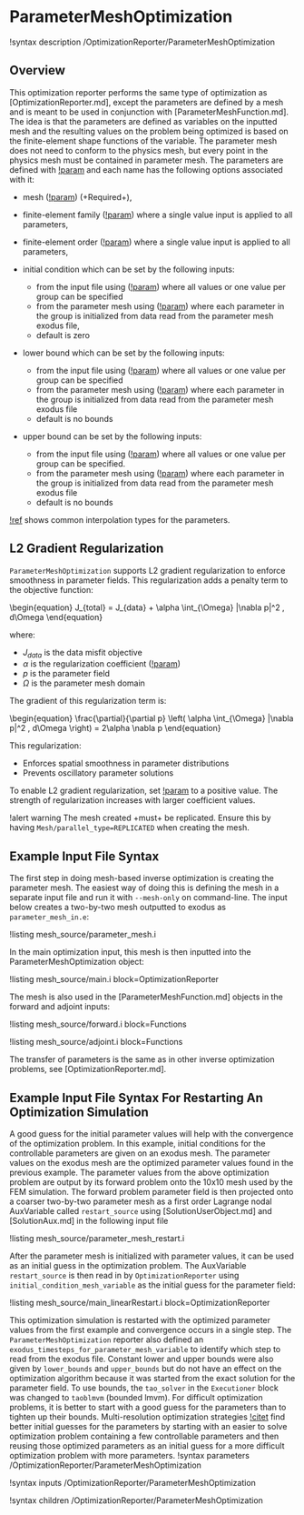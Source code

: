 # ParameterMeshOptimization

!syntax description /OptimizationReporter/ParameterMeshOptimization

## Overview

This optimization reporter performs the same type of optimization as [OptimizationReporter.md], except the parameters are defined by a mesh and is meant to be used in conjunction with [ParameterMeshFunction.md]. The idea is that the parameters are defined as variables on the inputted mesh and the resulting values on the problem being optimized is based on the finite-element shape functions of the variable. The parameter mesh does not need to conform to the physics mesh, but every point in the physics mesh must be contained in parameter mesh. The parameters are defined with [!param](/OptimizationReporter/ParameterMeshOptimization/parameter_names) and each name has the following options associated with it:

- mesh ([!param](/OptimizationReporter/ParameterMeshOptimization/parameter_meshes)) (+Required+),
- finite-element family ([!param](/OptimizationReporter/ParameterMeshOptimization/parameter_families)) where a single value input is applied to all parameters,
- finite-element order ([!param](/OptimizationReporter/ParameterMeshOptimization/parameter_orders)) where a single value input is applied to all parameters,
- initial condition which can be set by the following inputs:

  - from the input file using ([!param](/OptimizationReporter/OptimizationReporter/initial_condition)) where all values or one value per group can be specified
  - from the parameter mesh using ([!param](/OptimizationReporter/ParameterMeshOptimization/initial_condition_mesh_variable)) where each parameter in the group is initialized from data read from the parameter mesh exodus file,
  - default is zero

- lower bound which can be set by the following inputs:

  - from the input file using ([!param](/OptimizationReporter/ParameterMeshOptimization/lower_bounds)) where all values or one value per group can be specified
  - from the parameter mesh using ([!param](/OptimizationReporter/ParameterMeshOptimization/lower_bound_mesh_variable)) where each parameter in the group is initialized from data read from the parameter mesh exodus file
  - default is no bounds

- upper bound can be set by the following inputs:

  - from the input file using ([!param](/OptimizationReporter/ParameterMeshOptimization/upper_bounds)) where all values or one value per group can be specified.
  - from the parameter mesh using ([!param](/OptimizationReporter/ParameterMeshOptimization/upper_bound_mesh_variable)) where each parameter in the group is initialized from data read from the parameter mesh exodus file
  - default is no bounds

[!ref](ParameterMeshFunction.md#tab:fe_types) shows common interpolation types for the parameters.

## L2 Gradient Regularization

`ParameterMeshOptimization` supports L2 gradient regularization to enforce smoothness in parameter fields. This regularization adds a penalty term to the objective function:

\begin{equation}
J_{total} = J_{data} + \alpha \int_{\Omega} |\nabla p|^2 \, d\Omega
\end{equation}

where:

- $J_{data}$ is the data misfit objective
- $\alpha$ is the regularization coefficient ([!param](/OptimizationReporter/ParameterMeshOptimization/gradient_l2_coeff))
- $p$ is the parameter field
- $\Omega$ is the parameter mesh domain

The gradient of this regularization term is:

\begin{equation}
\frac{\partial}{\partial p} \left( \alpha \int_{\Omega} |\nabla p|^2 \, d\Omega \right) = 2\alpha \nabla p
\end{equation}

This regularization:

- Enforces spatial smoothness in parameter distributions
- Prevents oscillatory parameter solutions

To enable L2 gradient regularization, set [!param](/OptimizationReporter/ParameterMeshOptimization/gradient_l2_coeff) to a positive value. The strength of regularization increases with larger coefficient values.

!alert warning
The mesh created +must+ be replicated. Ensure this by having `Mesh/parallel_type=REPLICATED` when creating the mesh.

## Example Input File Syntax

The first step in doing mesh-based inverse optimization is creating the parameter mesh. The easiest way of doing this is defining the mesh in a separate input file and run it with `--mesh-only` on command-line. The input below creates a two-by-two mesh outputted to exodus as `parameter_mesh_in.e`:

!listing mesh_source/parameter_mesh.i

In the main optimization input, this mesh is then inputted into the ParameterMeshOptimization object:

!listing mesh_source/main.i block=OptimizationReporter

The mesh is also used in the [ParameterMeshFunction.md] objects in the forward and adjoint inputs:

!listing mesh_source/forward.i block=Functions

!listing mesh_source/adjoint.i block=Functions

The transfer of parameters is the same as in other inverse optimization problems, see [OptimizationReporter.md].

## Example Input File Syntax For Restarting An Optimization Simulation

A good guess for the initial parameter values will help with the convergence of the optimization problem.  In this example, initial conditions for the controllable parameters are given on an exodus mesh.  The parameter values on the exodus mesh are the optimized parameter values found in the previous example.  The parameter values from the above optimization problem are output by its forward problem onto the 10x10 mesh used by the FEM simulation.  The forward problem parameter field is then projected onto a coarser two-by-two parameter mesh as a first order Lagrange nodal AuxVariable called `restart_source` using [SolutionUserObject.md] and [SolutionAux.md] in the following input file

!listing mesh_source/parameter_mesh_restart.i

After the parameter mesh is initialized with parameter values, it can be used as an initial guess in the optimization problem.  The AuxVariable `restart_source` is then read in by `OptimizationReporter` using `initial_condition_mesh_variable` as the initial guess for the parameter field:

!listing mesh_source/main_linearRestart.i block=OptimizationReporter

This optimization simulation is restarted with the optimized parameter values from the first example and convergence occurs in a single step.  The `ParameterMeshOptimization` reporter also defined an `exodus_timesteps_for_parameter_mesh_variable` to identify which step to read from the exodus file.  Constant lower and upper bounds were also given by `lower_bounds` and `upper_bounds` but do not have an effect on the optimization algorithm because it was started from the exact solution for the parameter field.  To use bounds, the `tao_solver` in the `Executioner` block was changed to `taoblmvm` (bounded lmvm).  For difficult optimization problems, it is better to start with a good guess for the parameters than to tighten up their bounds.  Multi-resolution optimization strategies [!citet](eslaminia2022full) find better initial guesses for the parameters by starting with an easier to solve optimization problem containing a few controllable parameters and then reusing those optimized parameters as an initial guess for a more difficult optimization problem with more parameters.
!syntax parameters /OptimizationReporter/ParameterMeshOptimization

!syntax inputs /OptimizationReporter/ParameterMeshOptimization

!syntax children /OptimizationReporter/ParameterMeshOptimization
